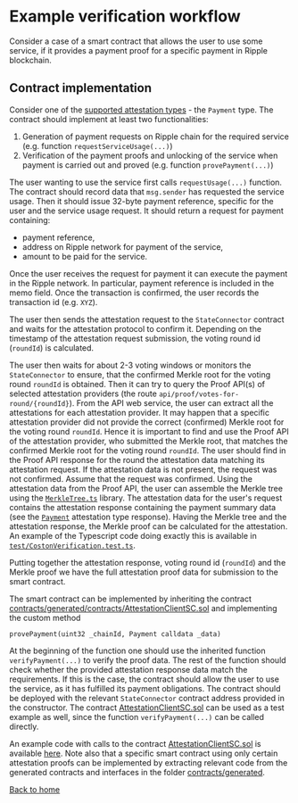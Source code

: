 # Example verification workflow

Consider a case of a smart contract that allows the user to use some service, if it provides a payment proof for a specific payment in Ripple blockchain.

## Contract implementation 

Consider one of the [supported attestation types](https://github.com/flare-foundation/state-connector-attestation-types) - the `Payment` type.
The contract should implement at least two functionalities:

1) Generation of payment requests on Ripple chain for the required service (e.g. function `requestServiceUsage(...)`)
2) Verification of the payment proofs and unlocking of the service when payment is carried out and proved (e.g. function `provePayment(...)`)

The user wanting to use the service first calls `requestUsage(...)` function.
The contract should record data that `msg.sender` has requested the service usage. Then it should issue 32-byte payment reference, specific for the user and the service usage request. It should return a request for payment containing:

- payment reference,
- address on Ripple network for payment of the service,
- amount to be paid for the service.

Once the user receives the request for payment it can execute the payment in the Ripple network. In particular, payment reference is included in the memo field. Once the transaction is confirmed, the user records the transaction id (e.g. `XYZ`).

The user then sends the attestation request to the `StateConnector` contract and waits for the attestation protocol to confirm it. Depending on the timestamp of the attestation request submission, the voting round id (`roundId`) is calculated. 

The user then waits for about 2-3 voting windows or monitors the `StateConnector` to ensure, that the confirmed Merkle root for the voting round `roundId` is obtained. Then it can try to query the Proof API(s) of selected attestation providers (the route `api/proof/votes-for-round/{roundId}`). From the API web service, the user can extract all the attestations for each attestation provider. It may happen that a specific attestation provider did not provide the correct (confirmed) Merkle root for the voting round `roundId`. Hence it is important to find and use the Proof API of the attestation provider, who submitted the Merkle root, that matches the confirmed Merkle root for the voting round `roundId`. The user should find in the Proof API response for the round the attestation data matching its attestation request. If the attestation data is not present, the request was not confirmed. Assume that the request was confirmed. Using the attestation data from the Proof API, the user can assemble the Merkle tree using the [`MerkleTree.ts`](../../lib/utils/MerkleTree.ts) library. The attestation data for the user's request contains the attestation response containing the payment summary data (see the [`Payment`](https://github.com/flare-foundation/state-connector-attestation-types/blob/main/attestation-types/00001-payment.md) attestation type response).
Having the Merkle tree and the attestation response, the Merkle proof can be calculated for the attestation. An example of the Typescript code doing exactly this is available in [`test/CostonVerification.test.ts`](../../test/CostonVerification.test.ts).

Putting together the attestation response, voting round id (`roundId`) and the Merkle proof we have the full attestation proof data for submission to the smart contract. 

The smart contract can be implemented by inheriting the contract [contracts/generated/contracts/AttestationClientSC.sol](../../contracts/generated/contracts/AttestationClientSC.sol) and implementing the custom method 

```Solidity
provePayment(uint32 _chainId, Payment calldata _data)
```
At the beginning of the function one should use the inherited function `verifyPayment(...)` to verify the proof data. The rest of the function should check whether the provided attestation response data match the requirements. If this is the case, the contract should allow the user to use the service, as it has fulfilled its payment obligations. The contract should be deployed with the relevant `StateConnector` contract address provided in the constructor. The contract [AttestationClientSC.sol](../../contracts/generated/contracts/AttestationClientSC.sol) can be used as a test example as well, since the function `verifyPayment(...)` can be called directly.

An example code with calls to the contract [AttestationClientSC.sol](../../contracts/generated/contracts/AttestationClientSC.sol) is available [here](../../test/generated/AttestationClientMock.test.ts). Note also that a specific smart contract using only certain attestation proofs can be implemented by extracting relevant code from the generated contracts and interfaces in the folder [contracts/generated](../../contracts/generated/).

[Back to home](../README.md)
